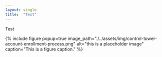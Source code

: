```yaml
---
layout: single
title:  "Test"
---
```


Test

{% include figure popup=true image_path="./../assets/img/control-tower-account-enrollment-process.png" alt="this is a placeholder image" caption="This is a figure caption." %}

